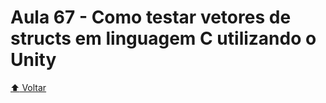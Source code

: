 # Aula 67 - Como testar vetores de structs em linguagem C utilizando o Unity

[:arrow_up: Voltar](https://github.com/Geofisicando/C-orientado-a-testes#%C3%ADndice)
